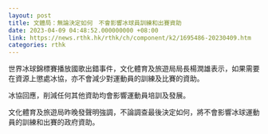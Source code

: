 ```yaml
---
layout: post
title: 文體局：無論決定如何　不會影響冰球員訓練和出賽資助
date: 2023-04-09 04:48:52.000000000 +08:00
link: https://news.rthk.hk/rthk/ch/component/k2/1695486-20230409.htm
categories: rthk
---
```


世界冰球錦標賽播放國歌出錯事件，文化體育及旅遊局局長楊潤雄表示，如果需要在資源上懲處冰協，亦不會減少對運動員的訓練及比賽的資助。

冰協回應，削減任何其他資助均會影響運動員培訓及發展。

文化體育及旅遊局昨晚發聲明強調，不論調查最後決定如何，將不會影響冰球運動員的訓練和出賽的政府資助。
